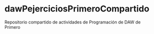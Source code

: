 # dawPejerciciosPrimeroCompartido
Repositorio compartido de actividades de Programación de DAW de Primero